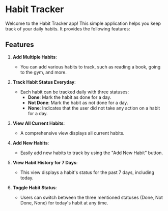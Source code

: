 # Habit Tracker

Welcome to the Habit Tracker app! This simple application helps you keep track of your daily habits. It provides the following features:

## Features

1. **Add Multiple Habits**:
   - You can add various habits to track, such as reading a book, going to the gym, and more.

2. **Track Habit Status Everyday**:
   - Each habit can be tracked daily with three statuses:
     - **Done**: Mark the habit as done for a day.
     - **Not Done**: Mark the habit as not done for a day.
     - **None**: Indicates that the user did not take any action on a habit for a day.

3. **View All Current Habits**:
   - A comprehensive view displays all current habits.
   
4. **Add New Habits**:
   - Easily add new habits to track by using the "Add New Habit" button.

5. **View Habit History for 7 Days**:
   - This view displays a habit's status for the past 7 days, including today.

6. **Toggle Habit Status**:
   - Users can switch between the three mentioned statuses (Done, Not Done, None) for today's habit at any time.

